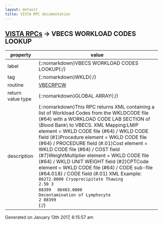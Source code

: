 ```yaml
---
layout: default
title: VISTA RPC documentation
---
```




## [VISTA RPCs](TableOfContent.md) &#8594; VBECS WORKLOAD CODES LOOKUP 

 property | value 
--- | --- 
 label | {::nomarkdown}VBECS WORKLOAD CODES LOOKUP{:/}
 tag | {::nomarkdown}WKLD{:/}
 routine | [VBECRPCW](http://code.osehra.org/dox/Routine_VBECRPCW_source.html)
 return value type | {::nomarkdown}GLOBAL ARRAY{:/}
 description | {::nomarkdown}This RPC returns XML containing a list of Workload Codes from the WKLDCODE file (#64) with a WORKLOAD CODE LAB SECTION of \Blood Bank\ to VBECS. XML Mapping:LMIP element =             WKLD CODE file (#64) / WKLD CODE field (#1)Procedure element =        WKLD CODE file (#64) / PROCEDURE field (#.01)Cost element =             WKLD CODE file (#64) / COST field (#7)WeightMultiplier element = WKLD CODE file (#64) / WKLD UNIT WEIGHT field                            (#2)CPTCode element =          WKLD CODE file (#64) / CODE sub-file (#64.018)                            / CODE field (#.01)  XML Example:<Workload>    <Code>        <LMIP>86272.0000</LMIP>        <Procedure>Cryoprecipitate Thawing</Procedure>        <Cost>2.50</Cost>        <WeightMultiplier>3</WeightMultiplier>        <CPTCode>88399</CPTCode>    </Code>    <Code>        <LMIP>86403.0000</LMIP>        <Procedure>Decontamination of Lymphocyte</Procedure>        <Cost></Cost>        <WeightMultiplier>2</WeightMultiplier>        <CPTCode>88399</CPTCode>    </Code></Workload>{:/}




 Generated on January 13th 2017, 6:15:57 am